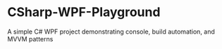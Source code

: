 # CSharp-WPF-Playground
A simple C# WPF project demonstrating console, build automation, and MVVM patterns
